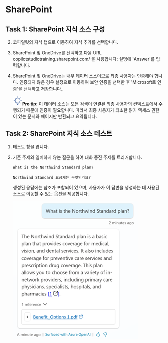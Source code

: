 # SharePoint

## Task 1: SharePoint 지식 소스 구성

2.  코파일럿의 지식 탭으로 이동하여 지식 추가를 선택합니다.

3.  SharePoint 및 OneDrive를 선택하고 다음 URL copilotstudiotraining.sharepoint.com/ 을 사용합니다: 설명에 \'Answer\'를 입력합니다.

4.  SharePoint 및 OneDrive는 내부 데이터 소스이므로 최종 사용자는 인증해야 합니다. 인증되지 않은 경우 설정으로 이동하여 보안 인증을 선택한 후 \'Microsoft로 인증\'을 선택하고 저장합니다..

    <img src="https://github.com/FDX-edu/240819_CopilotEdu_test/raw/main/Lab%2001/media/image4.svg" width="30">**Pro tip:** 이 데이터 소스는 모든 검색이 연결된 최종 사용자의 컨텍스트에서 수행되기 때문에 인증이 필요합니다. 따라서 최종 사용자가 최소한 읽기 액세스 권한이 있는 문서와 페이지만 반환되고 요약됩니다.

## Task 2: SharePoint 지식 소스 테스트

1.  테스트 창을 엽니다.

2.  기존 주제와 일치하지 않는 질문을 하여 대화 증진 주제를 트리거합니다.

    ```
    What is the Northwind Standard plan?
    ```

    ```
    Northwind Standard 요금제는 무엇인가요?
    ```

    생성된 응답에는 참조가 포함되어 있으며, 사용자가 이 답변을 생성하는 데 사용된 소스로 이동할 수 있는 옵션을 제공합니다.

    <img src="https://github.com/FDX-edu/240819_CopilotEdu_test/raw/main/Lab%2005/media/image15.png" width="400">


